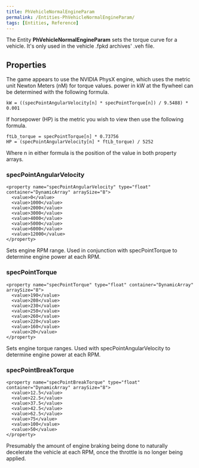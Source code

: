 ```yaml
---
title: PhVehicleNormalEngineParam
permalink: /Entities-PhVehicleNormalEngineParam/
tags: [Entities, Reference]
---
```


The Entity <b>PhVehicleNormalEngineParam</b> sets the torque curve for a
vehicle. It's only used in the vehicle .fpkd archives' .veh file.

## Properties

The game appears to use the NVIDIA PhysX engine, which uses the metric
unit Newton Meters (nM) for torque values. power in kW at the flywheel
can be determined with the following formula.

    kW = ((specPointAngularVelocity[n] * specPointTorque[n]) / 9.5488) * 0.001

If horsepower (HP) is the metric you wish to view then use the following
formula.

    ftLb_torque = specPointTorque[n] * 0.73756
    HP = (specPointAngularVelocity[n] * ftLb_torque) / 5252

Where n in either formula is the position of the value in both property
arrays.


### specPointAngularVelocity

    <property name="specPointAngularVelocity" type="float" container="DynamicArray" arraySize="8">
      <value>0</value>
      <value>1000</value>
      <value>2000</value>
      <value>3000</value>
      <value>4000</value>
      <value>5000</value>
      <value>6000</value>
      <value>12000</value>
    </property>

Sets engine RPM range. Used in conjunction with specPointTorque to
determine engine power at each RPM.


### specPointTorque

    <property name="specPointTorque" type="float" container="DynamicArray" arraySize="8">
      <value>190</value>
      <value>208</value>
      <value>230</value>
      <value>250</value>
      <value>260</value>
      <value>220</value>
      <value>160</value>
      <value>20</value>
    </property>

Sets engine torque ranges. Used with specPointAngularVelocity to
determine engine power at each RPM.


### specPointBreakTorque

    <property name="specPointBreakTorque" type="float" container="DynamicArray" arraySize="8">
      <value>12.5</value>
      <value>22.5</value>
      <value>37.5</value>
      <value>42.5</value>
      <value>62.5</value>
      <value>75</value>
      <value>100</value>
      <value>50</value>
    </property>

Presumably the amount of engine braking being done to naturally
decelerate the vehicle at each RPM, once the throttle is no longer being
applied.